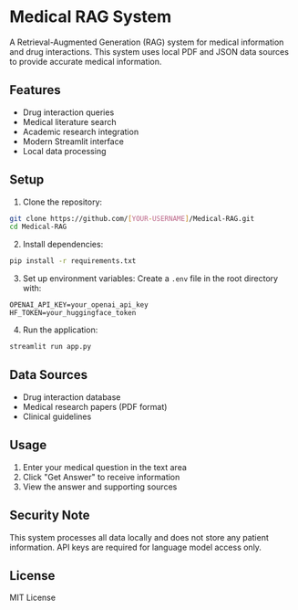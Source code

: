 # Medical RAG System

A Retrieval-Augmented Generation (RAG) system for medical information and drug interactions. This system uses local PDF and JSON data sources to provide accurate medical information.

## Features

- Drug interaction queries
- Medical literature search
- Academic research integration
- Modern Streamlit interface
- Local data processing

## Setup

1. Clone the repository:
```bash
git clone https://github.com/[YOUR-USERNAME]/Medical-RAG.git
cd Medical-RAG
```

2. Install dependencies:
```bash
pip install -r requirements.txt
```

3. Set up environment variables:
Create a `.env` file in the root directory with:
```
OPENAI_API_KEY=your_openai_api_key
HF_TOKEN=your_huggingface_token
```

4. Run the application:
```bash
streamlit run app.py
```

## Data Sources

- Drug interaction database
- Medical research papers (PDF format)
- Clinical guidelines

## Usage

1. Enter your medical question in the text area
2. Click "Get Answer" to receive information
3. View the answer and supporting sources

## Security Note

This system processes all data locally and does not store any patient information. API keys are required for language model access only.

## License

MIT License
